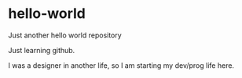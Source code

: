
# hello-world
Just another hello world repository

Just learning github.

I was a designer in another life, so I am starting my dev/prog life here.
